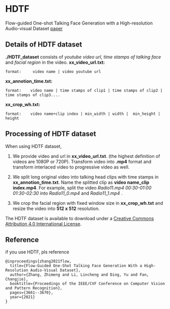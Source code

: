 # HDTF
Flow-guided One-shot Talking Face Generation with a High-resolution Audio-visual Dataset 
<a href="https://openaccess.thecvf.com/content/CVPR2021/papers/Zhang_Flow-Guided_One-Shot_Talking_Face_Generation_With_a_High-Resolution_Audio-Visual_Dataset_CVPR_2021_paper.pdf" target="_blank">paper</a> 

## Details of HDTF dataset
**./HDTF_dataset** consists of *youtube video url*, *time stamps of talking face* and *facial region* in the video.
**xx_video_url.txt:** 


```
format:     video name | video youtube url
```

**xx_annotion_time.txt:**
```
format:    video name | time stamps of clip1 | time stamps of clip2 | time stamps of clip3....
```
**xx_crop_wh.txt:**
```
format:    video name+clip index | min_width | width |  min_height | height
```
## Processing of HDTF dataset
When using HDTF dataset, 

 1. We provide video and url in  **xx_video_url.txt**. (the highest definition of videos are 1080P or 720P).  Transform video into **.mp4** format and transform interlaced video to progressive video as well.

2. We split long original video into talking head clips with time stamps in **xx_annotion_time.txt**.  Name the splitted clip as **video name_clip index.mp4**. For example, split the video  *Radio11.mp4 00:30-01:00 01:30-02:30*  into *Radio11_0.mp4* and *Radio11_1.mp4* .

3. We crop the facial region with fixed window size in **xx_crop_wh.txt** and resize the video into **512 x 512** resolution.


The HDTF dataset is available to download under a <a href="https://creativecommons.org/licenses/by/4.0/" target="_blank"> Creative Commons Attribution 4.0 International License</a>.

## Reference
if you use HDTF, pls reference

```
@inproceedings{zhang2021flow,
  title={Flow-Guided One-Shot Talking Face Generation With a High-Resolution Audio-Visual Dataset},
  author={Zhang, Zhimeng and Li, Lincheng and Ding, Yu and Fan, Changjie},
  booktitle={Proceedings of the IEEE/CVF Conference on Computer Vision and Pattern Recognition},
  pages={3661--3670},
  year={2021}
}
```

